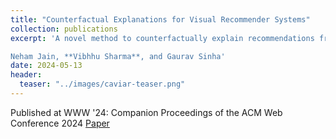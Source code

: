 ```yaml
---
title: "Counterfactual Explanations for Visual Recommender Systems"
collection: publications
excerpt: 'A novel method to counterfactually explain recommendations from visual recommender systems.

Neham Jain, **Vibhhu Sharma**, and Gaurav Sinha'
date: 2024-05-13
header:
  teaser: "../images/caviar-teaser.png"
---
```

Published at WWW '24: Companion Proceedings of the ACM Web Conference 2024
[Paper](https://dl.acm.org/doi/10.1145/3589335.3651484)
